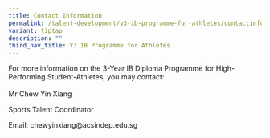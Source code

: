 ```yaml
---
title: Contact Information
permalink: /talent-development/y3-ib-programme-for-athletes/contactinformation/
variant: tiptap
description: ""
third_nav_title: Y3 IB Programme for Athletes
---
```

<p>For more information on the 3-Year IB Diploma Programme for High-Performing
Student-Athletes, you may contact:
<br>
<br>Mr Chew Yin Xiang</p>
<p>Sports Talent Coordinator</p>
<p>Email: <a rel="noopener noreferrer nofollow" target="_blank">chewyinxiang@acsindep.edu.sg</a>
</p>